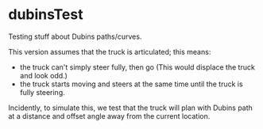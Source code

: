 # dubinsTest
Testing stuff about Dubins paths/curves.

This version assumes that the truck is articulated; this means:
* the truck can't simply steer fully, then go (This would displace the truck and look odd.)
* the truck starts moving and steers at the same time until the truck is fully steering.

Incidently, to simulate this, we test that the truck will plan with Dubins path at a distance and offset angle away from the current location. 

